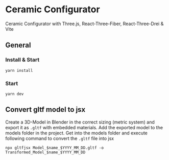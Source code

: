 # Ceramic Configurator

Ceramic Configurator with Three.js, React-Three-Fiber, React-Three-Drei & Vite

## General

### Install &  Start

```
yarn install
```

### Start
```
yarn dev
```

## Convert gltf model to jsx

Create a 3D-Model in Blender in the correct sizing (metric system) and export it as `.gltf` with embedded materials.
Add the exported model to the models folder in the project. 
Get into the models folder and execute following command to convert the `.gltf` file into jsx

```
npx gltfjsx Model_$name_$YYYY_MM_DD.gltf -o Transformed_Model_$name_$YYYY_MM_DD
```


